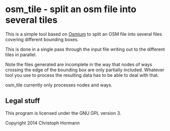
osm_tile - split an osm file into several tiles
===============================================

This is a simple tool based on [Osmium](https://github.com/joto/osmium) 
to split an OSM file into several files covering different bounding boxes.

This is done in a single pass through the input file writing out to the 
different tiles in parallel.

Note the files generated are incomplete in the way that nodes of ways 
crossing the edge of the bounding box are only partially included.  Whatever 
tool you use to process the resulting data has to be able to deal with that.

osm_tile currently only processes nodes and ways.

Legal stuff
-----------

This program is licensed under the GNU GPL version 3.

Copyright 2014 Christoph Hormann
